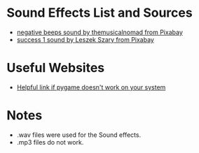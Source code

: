 # Sound Effects List and Sources

* [negative beeps sound by themusicalnomad from Pixabay](https://pixabay.com/sound-effects/search/wrong/)
* [success 1 sound by Leszek Szary from Pixabay](https://pixabay.com/sound-effects/search/finished/)

# Useful Websites

* [Helpful link if pygame doesn't work on your system](https://bobbyhadz.com/blog/python-no-module-named-pygame)

# Notes

* .wav files were used for the Sound effects.
* .mp3 files do not work.
